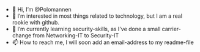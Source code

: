 - 👋 Hi, I’m @Polomannen
- 👀 I’m interested in most things related to technology, but I am a real rookie with github.
- 🌱 I’m currently learning security-skills, as I've done a small carrier-change from Networking-IT to Security-IT
- 📫 How to reach me, I will soon add an email-address to my readme-file

<!---
Polomannen/Polomannen is a ✨ special ✨ repository because its `README.md` (this file) appears on your GitHub profile.
You can click the Preview link to take a look at your changes.
--->
